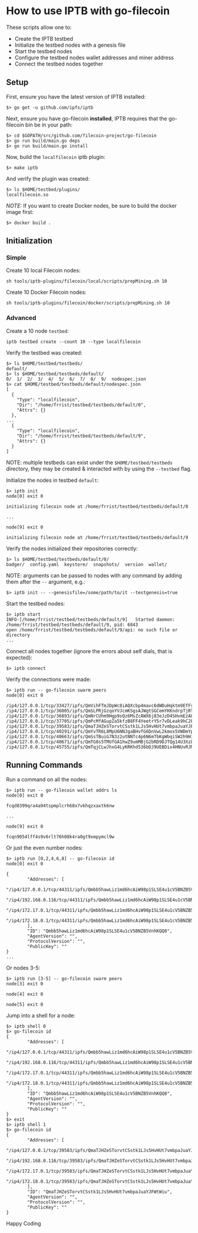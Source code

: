 # How to use IPTB with go-filecoin

These scripts allow one to:

- Create the IPTB testbed
- Initialize the testbed nodes with a genesis file
- Start the testbed nodes
- Configure the testbed nodes wallet addresses and miner address
- Connect the testbed nodes together

## Setup
First, ensure you have the latest version of IPTB installed:
```shell
$> go get -u github.com/ipfs/iptb
```

Next, ensure you have go-filecoin **installed**, IPTB requires that the go-filecoin bin be in your path:
```shell
$> cd $GOPATH/src/github.com/filecoin-project/go-filecoin
$> go run build/main.go deps
$> go run build/main.go install
```

Now, build the `localfilecoin` iptb plugin:
```shell
$> make iptb
```
And verify the plugin was created:
```shell
$> ls $HOME/testbed/plugins/
localfilecoin.so
```

*NOTE:* If you want to create Docker nodes, be sure to build the docker image first:
```shell
$> docker build .
```

## Initialization

### Simple
Create 10 local Filecoin nodes:
```shell
sh tools/iptb-plugins/filecoin/local/scripts/prepMining.sh 10
```

Create 10 Docker Filecoin nodes:
```shell
sh tools/iptb-plugins/filecoin/docker/scripts/prepMining.sh 10
```

### Advanced

Create a 10 node `testbed`:
```shell
iptb testbed create --count 10 --type localfilecoin
```
Verify the testbed was created:
```shell
$> ls $HOME/testbed/testbeds/
default/
$> ls $HOME/testbed/testbeds/default/
0/  1/  2/  3/  4/  5/  6/  7/  8/  9/  nodespec.json
$> cat $HOME/testbed/testbeds/default/nodespec.json
[
  {
    "Type": "localfilecoin",
    "Dir": "/home/frrist/testbed/testbeds/default/0",
    "Attrs": {}
  },
...
  {
    "Type": "localfilecoin",
    "Dir": "/home/frrist/testbed/testbeds/default/9",
    "Attrs": {}
  }
]
```
NOTE: multiple testbeds can exist under the `$HOME/testbed/testbeds` directory, they may be created & interacted with by using the `--testbed` flag.

Initialize the nodes in testbed `default`:
```shell
$> iptb init
node[0] exit 0

initializing filecoin node at /home/frrist/testbed/testbeds/default/0

...

node[9] exit 0

initializing filecoin node at /home/frrist/testbed/testbeds/default/9
```
Verify the nodes initialized their repositories correctly:
```shell
$> ls $HOME/testbed/testbeds/default/0/
badger/  config.yaml  keystore/  snapshots/  version  wallet/
```
NOTE: arguments can be passed to nodes with any command by adding them after the `--` argument, e.g.:
```shell
$> iptb init -- --genesisfile=/some/path/to/it --testgenesis=true
```

Start the testbed nodes:
```shell
$> iptb start
INFO-[/home/frrist/testbed/testbeds/default/9]   Started daemon: /home/frrist/testbed/testbeds/default/9, pid: 6843
open /home/frrist/testbed/testbeds/default/9/api: no such file or directory
...
```

Connect all nodes together (ignore the errors about self dials, that is expected):
```shell
$> iptb connect
```

Verify the connections were made:
```shell
$> iptb run -- go-filecoin swarm peers
node[0] exit 0

/ip4/127.0.0.1/tcp/33427/ipfs/QmVihFTmJDpWc8iAQXcbp4mavc6dWDuHqktm9EfFyTvBiC
/ip4/127.0.0.1/tcp/36005/ipfs/QmSLPRjGzqoYVJcmKSgsAJWgtSGCemYKKndrpTjRtpXr4d
/ip4/127.0.0.1/tcp/36893/ipfs/QmNrCUhm9Hgp9sQz6MsZcAWX6j83eJzD4SHvmEzA8Xfh76
/ip4/127.0.0.1/tcp/37705/ipfs/QmPcMfAGupZa5kfzB8FF4YeetrY5r7vDLeak9hC2FBB8aW
/ip4/127.0.0.1/tcp/39583/ipfs/QmaTJHZeSTorvtCSstk1LJs5HvHUt7vmbpaJuaYJFWtWiu
/ip4/127.0.0.1/tcp/40291/ipfs/QmYvTR6L8MpU6NNJgaBHvfG6DnVwL2kmox5VWDmYp2ipX2
/ip4/127.0.0.1/tcp/40663/ipfs/QmSsTBuiG7N3z2utNNTc4p6N6mTbKgWbqiSW2h9HiRKq7M
/ip4/127.0.0.1/tcp/40671/ipfs/QmTG8s5TMUfGA1hwZ9umMBjG2bRD9DJTQg14U3XzLpqR23
/ip4/127.0.0.1/tcp/45755/ipfs/QmTqjCLwJhxG4LyKRKhd536bDJ9UEBDix4HNUvRJMK8qL2
```

## Running Commands

Run a command on all the nodes:
```
$> iptb run -- go-filecoin wallet addrs ls
node[0] exit 0

fcqd8399qra4a94tspmplcrh68x7vkhqzxaxtk6nw

...

node[9] exit 0

fcqn9054lff4s9v6rlt76h08k4ra0gt9xmpymcl9w
```

Or just the even number nodes:
```shell
$> iptb run [0,2,4,6,8] -- go-filecoin id
node[0] exit 0

{
        "Addresses": [
                "/ip4/127.0.0.1/tcp/44311/ipfs/Qmbb5hawLiz1md6hcAiW98p1SLSE4u1cV5BNZB5VnhKQQ8",
                "/ip4/192.168.0.116/tcp/44311/ipfs/Qmbb5hawLiz1md6hcAiW98p1SLSE4u1cV5BNZB5VnhKQQ8",
                "/ip4/172.17.0.1/tcp/44311/ipfs/Qmbb5hawLiz1md6hcAiW98p1SLSE4u1cV5BNZB5VnhKQQ8",
                "/ip4/172.18.0.1/tcp/44311/ipfs/Qmbb5hawLiz1md6hcAiW98p1SLSE4u1cV5BNZB5VnhKQQ8"
        ],
        "ID": "Qmbb5hawLiz1md6hcAiW98p1SLSE4u1cV5BNZB5VnhKQQ8",
        "AgentVersion": "",
        "ProtocolVersion": "",
        "PublicKey": ""
}
...
```
Or nodes 3-5:
```shell
$> iptb run [3-5] -- go-filecoin swarm peers
node[3] exit 0

node[4] exit 0

node[5] exit 0
```

Jump into a shell for a node:
```shell
$> iptb shell 0
$> go-filecoin id
{
        "Addresses": [
                "/ip4/127.0.0.1/tcp/44311/ipfs/Qmbb5hawLiz1md6hcAiW98p1SLSE4u1cV5BNZB5VnhKQQ8",
                "/ip4/192.168.0.116/tcp/44311/ipfs/Qmbb5hawLiz1md6hcAiW98p1SLSE4u1cV5BNZB5VnhKQQ8",
                "/ip4/172.17.0.1/tcp/44311/ipfs/Qmbb5hawLiz1md6hcAiW98p1SLSE4u1cV5BNZB5VnhKQQ8",
                "/ip4/172.18.0.1/tcp/44311/ipfs/Qmbb5hawLiz1md6hcAiW98p1SLSE4u1cV5BNZB5VnhKQQ8"
        ],
        "ID": "Qmbb5hawLiz1md6hcAiW98p1SLSE4u1cV5BNZB5VnhKQQ8",
        "AgentVersion": "",
        "ProtocolVersion": "",
        "PublicKey": ""
}
$> exit
$> iptb shell 1
$> go-filecoin id
{
        "Addresses": [
                "/ip4/127.0.0.1/tcp/39583/ipfs/QmaTJHZeSTorvtCSstk1LJs5HvHUt7vmbpaJuaYJFWtWiu",
                "/ip4/192.168.0.116/tcp/39583/ipfs/QmaTJHZeSTorvtCSstk1LJs5HvHUt7vmbpaJuaYJFWtWiu",
                "/ip4/172.17.0.1/tcp/39583/ipfs/QmaTJHZeSTorvtCSstk1LJs5HvHUt7vmbpaJuaYJFWtWiu",
                "/ip4/172.18.0.1/tcp/39583/ipfs/QmaTJHZeSTorvtCSstk1LJs5HvHUt7vmbpaJuaYJFWtWiu"
        ],
        "ID": "QmaTJHZeSTorvtCSstk1LJs5HvHUt7vmbpaJuaYJFWtWiu",
        "AgentVersion": "",
        "ProtocolVersion": "",
        "PublicKey": ""
}
```

Happy Coding
